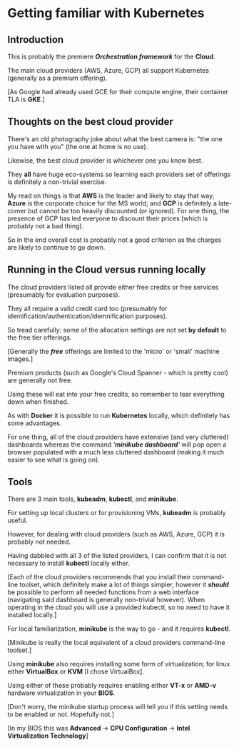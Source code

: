# Getting familiar with Kubernetes

## Introduction

This is probably the premiere ___Orchestration framework___ for the __Cloud__.

The main cloud providers (AWS, Azure, GCP) all support Kubernetes (generally as a premium offering).

[As Google had already used GCE for their compute engine, their container TLA is __GKE__.]

## Thoughts on the best cloud provider

There's an old photography joke about what the best camera is: "the one you have with you" (the one at home is no use).

Likewise, the best cloud provider is whichever one you know best.

They __all__ have huge eco-systems so learning each providers set of offerings is definitely a non-trivial exercise.

My read on things is that __AWS__ is the leader and likely to stay that way; __Azure__ is the corporate choice for the MS world; and __GCP__ is definitely a late-comer but cannot be too heavily discounted (or ignored). For one thing, the presence of GCP has led everyone to discount their prices (which is probably not a bad thing).

So in the end overall cost is probably not a good criterion as the charges are likely to continue to go down.

## Running in the Cloud versus running locally

The cloud providers listed all provide either free credits or free services (presumably for evaluation purposes).

They all require a valid credit card too (presumably for identification/authentication/idemnification purposes).

So tread carefully: some of the allocation settings are not set __by default__ to the free tier offerings.

[Generally the ___free___ offerings are limited to the 'micro' or 'small' machine images.]

Premium products (such as Google's Cloud Spanner - which is pretty cool) are generally not free.

Using these will eat into your free credits, so remember to tear everything down when finished.

As with __Docker__ it is possible to run __Kubernetes__ locally, which definitely has some advantages.

For one thing, all of the cloud providers have extensive (and very cluttered) dashboards whereas the command _'__minikube dashboard__'_ will pop open a browser populated with a much less cluttered dashboard (making it much easier to see what is going on).

## Tools

There are 3 main tools, __kubeadm__, __kubectl__, and __minikube__.

For setting up local clusters or for provisioning VMs, __kubeadm__ is probably useful.

However, for dealing with cloud providers (such as AWS, Azure, GCP) it is probably not needed.

Having dabbled with all 3 of the listed providers, I can confirm that it is not necessary to install __kubectl__ locally either.

[Each of the cloud providers recommends that you install their command-line toolset, which definitely make a lot of things simpler, however it ___should___ be possible to perform all needed functions from a web interface (navigating said dashboard is generally non-trivial however). When operating in the cloud you will use a provided kubectl, so no need to have it installed locally.]

For local familiarization, __minikube__ is the way to go - and it requires __kubectl__.

[Minikube is really the local equivalent of a cloud providers command-line toolset.]

Using __minikube__ also requires installing some form of virtualization; for linux either __VirtualBox__ or __KVM__ [I chose VirtualBox].

Using either of these probably requires enabling either __VT-x__ or __AMD-v__ hardware virtualization in your __BIOS__.

[Don't worry, the minikube startup process will tell you if this setting needs to be enabled or not. Hopefully not.]

[In my BIOS this was __Advanced__ -> __CPU Configuration__ -> __Intel Virtualization Technology__]
